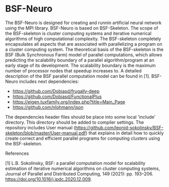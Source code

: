 # BSF-Neuro
The BSF-Neuro is designed for creating and runnin artificial neural network using the MPI library. BSF-Neuro is based on BSF-Skeleton. The scope of the BSF-skeleton is cluster computing systems and iterative numerical algorithms of high computational complexity. The BSF-skeleton completely encapsulates all aspects that are associated with parallelizing a program on a cluster computing system.
The theoretical basis of the BSF-skeleton is the BSF (Bulk Synchronous Farm) model of parallel computations, which allows predicting the scalability boundary  of a parallel algorithm/program at an early stage of its development. The scalability boundary is the maximum number of processor nodes that speedup increases to. A detailed description of the BSF parallel computation model can be found in [1].
BSF-Neuro includes next dependencies:
- https://github.com/Dobiasd/frugally-deep
- https://github.com/Dobiasd/FunctionalPlus
- https://eigen.tuxfamily.org/index.php?title=Main_Page
- https://github.com/nlohmann/json

The dependencies header files should be place into some local 'include' directory. This directory should be added to compiler settings.
The repository includes User manual (https://github.com/leonid-sokolinsky/BSF-skeleton/blob/master/User-manual.pdf) that explains in detail how to quickly create correct and efficient parallel programs for computing clusters using the BSF-skeleton.

References

[1] L.B. Sokolinsky, BSF: a parallel computation model for scalability estimation of iterative numerical algorithms on cluster computing
systems, Journal of Parallel and Distributed Computing, 149 (2021): pp. 193–206. https://doi.org/10.1016/j.jpdc.2020.12.009.

